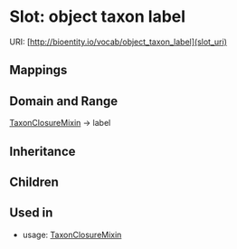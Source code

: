 # Slot: object taxon label




URI: [http://bioentity.io/vocab/object_taxon_label](slot_uri)
## Mappings

## Domain and Range

[TaxonClosureMixin](TaxonClosureMixin.md) -> label
## Inheritance

## Children

## Used in

 *  usage: [TaxonClosureMixin](TaxonClosureMixin.md)
